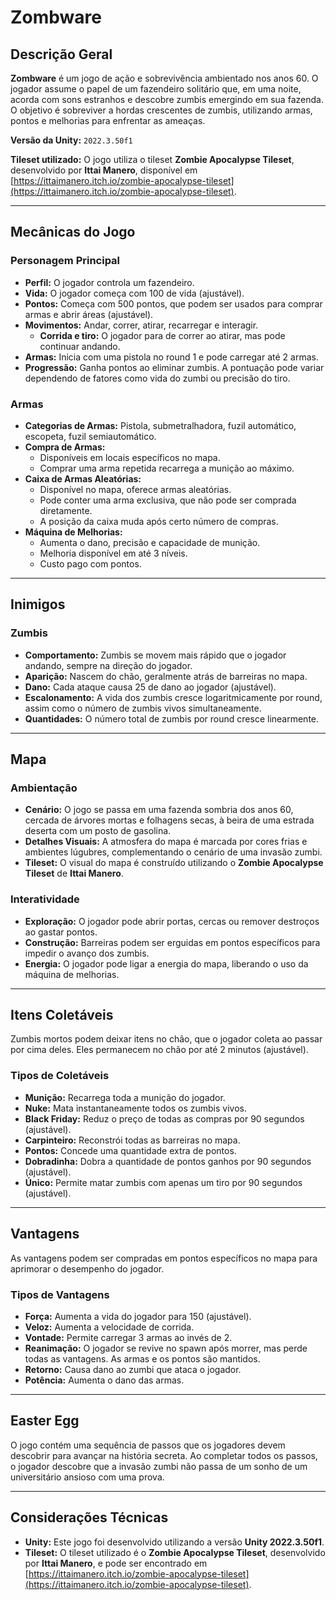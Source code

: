 # Zombware

## Descrição Geral
**Zombware** é um jogo de ação e sobrevivência ambientado nos anos 60. O jogador assume o papel de um fazendeiro solitário que, em uma noite, acorda com sons estranhos e descobre zumbis emergindo em sua fazenda. O objetivo é sobreviver a hordas crescentes de zumbis, utilizando armas, pontos e melhorias para enfrentar as ameaças.

**Versão da Unity:** `2022.3.50f1`

**Tileset utilizado:** O jogo utiliza o tileset **Zombie Apocalypse Tileset**, desenvolvido por **Ittai Manero**, disponível em [https://ittaimanero.itch.io/zombie-apocalypse-tileset](https://ittaimanero.itch.io/zombie-apocalypse-tileset).

---

## Mecânicas do Jogo

### Personagem Principal
- **Perfil:** O jogador controla um fazendeiro.
- **Vida:** O jogador começa com 100 de vida (ajustável).
- **Pontos:** Começa com 500 pontos, que podem ser usados para comprar armas e abrir áreas (ajustável).
- **Movimentos:** Andar, correr, atirar, recarregar e interagir.
  - **Corrida e tiro:** O jogador para de correr ao atirar, mas pode continuar andando.
- **Armas:** Inicia com uma pistola no round 1 e pode carregar até 2 armas.
- **Progressão:** Ganha pontos ao eliminar zumbis. A pontuação pode variar dependendo de fatores como vida do zumbi ou precisão do tiro.

### Armas
- **Categorias de Armas:** Pistola, submetralhadora, fuzil automático, escopeta, fuzil semiautomático.
- **Compra de Armas:**
  - Disponíveis em locais específicos no mapa.
  - Comprar uma arma repetida recarrega a munição ao máximo.
- **Caixa de Armas Aleatórias:**
  - Disponível no mapa, oferece armas aleatórias.
  - Pode conter uma arma exclusiva, que não pode ser comprada diretamente.
  - A posição da caixa muda após certo número de compras.
- **Máquina de Melhorias:**
  - Aumenta o dano, precisão e capacidade de munição.
  - Melhoria disponível em até 3 níveis.
  - Custo pago com pontos.

---

## Inimigos

### Zumbis
- **Comportamento:** Zumbis se movem mais rápido que o jogador andando, sempre na direção do jogador.
- **Aparição:** Nascem do chão, geralmente atrás de barreiras no mapa.
- **Dano:** Cada ataque causa 25 de dano ao jogador (ajustável).
- **Escalonamento:** A vida dos zumbis cresce logaritmicamente por round, assim como o número de zumbis vivos simultaneamente.
- **Quantidades:** O número total de zumbis por round cresce linearmente.

---

## Mapa

### Ambientação
- **Cenário:** O jogo se passa em uma fazenda sombria dos anos 60, cercada de árvores mortas e folhagens secas, à beira de uma estrada deserta com um posto de gasolina.
- **Detalhes Visuais:** A atmosfera do mapa é marcada por cores frias e ambientes lúgubres, complementando o cenário de uma invasão zumbi.
- **Tileset:** O visual do mapa é construído utilizando o **Zombie Apocalypse Tileset** de **Ittai Manero**.

### Interatividade
- **Exploração:** O jogador pode abrir portas, cercas ou remover destroços ao gastar pontos.
- **Construção:** Barreiras podem ser erguidas em pontos específicos para impedir o avanço dos zumbis.
- **Energia:** O jogador pode ligar a energia do mapa, liberando o uso da máquina de melhorias.

---

## Itens Coletáveis

Zumbis mortos podem deixar itens no chão, que o jogador coleta ao passar por cima deles. Eles permanecem no chão por até 2 minutos (ajustável).

### Tipos de Coletáveis
- **Munição:** Recarrega toda a munição do jogador.
- **Nuke:** Mata instantaneamente todos os zumbis vivos.
- **Black Friday:** Reduz o preço de todas as compras por 90 segundos (ajustável).
- **Carpinteiro:** Reconstrói todas as barreiras no mapa.
- **Pontos:** Concede uma quantidade extra de pontos.
- **Dobradinha:** Dobra a quantidade de pontos ganhos por 90 segundos (ajustável).
- **Único:** Permite matar zumbis com apenas um tiro por 90 segundos (ajustável).

---

## Vantagens

As vantagens podem ser compradas em pontos específicos no mapa para aprimorar o desempenho do jogador.

### Tipos de Vantagens
- **Força:** Aumenta a vida do jogador para 150 (ajustável).
- **Veloz:** Aumenta a velocidade de corrida.
- **Vontade:** Permite carregar 3 armas ao invés de 2.
- **Reanimação:** O jogador se revive no spawn após morrer, mas perde todas as vantagens. As armas e os pontos são mantidos.
- **Retorno:** Causa dano ao zumbi que ataca o jogador.
- **Potência:** Aumenta o dano das armas.

---

## Easter Egg

O jogo contém uma sequência de passos que os jogadores devem descobrir para avançar na história secreta. Ao completar todos os passos, o jogador descobre que a invasão zumbi não passa de um sonho de um universitário ansioso com uma prova.

---

## Considerações Técnicas
- **Unity:** Este jogo foi desenvolvido utilizando a versão **Unity 2022.3.50f1**.
- **Tileset:** O tileset utilizado é o **Zombie Apocalypse Tileset**, desenvolvido por **Ittai Manero**, e pode ser encontrado em [https://ittaimanero.itch.io/zombie-apocalypse-tileset](https://ittaimanero.itch.io/zombie-apocalypse-tileset).
